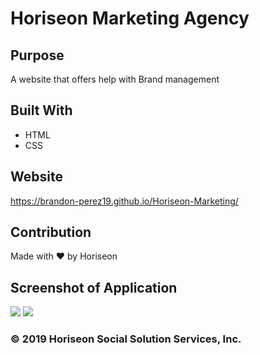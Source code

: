 # Horiseon Marketing Agency

## Purpose
A website that offers help with Brand management

## Built With
* HTML
* CSS

## Website
https://brandon-perez19.github.io/Horiseon-Marketing/

## Contribution
Made with ❤️️ by Horiseon

## Screenshot of Application
![](images/screen-shot-1.png)
![](images/screen-shot-2.png)


### © 2019 Horiseon Social Solution Services, Inc.
